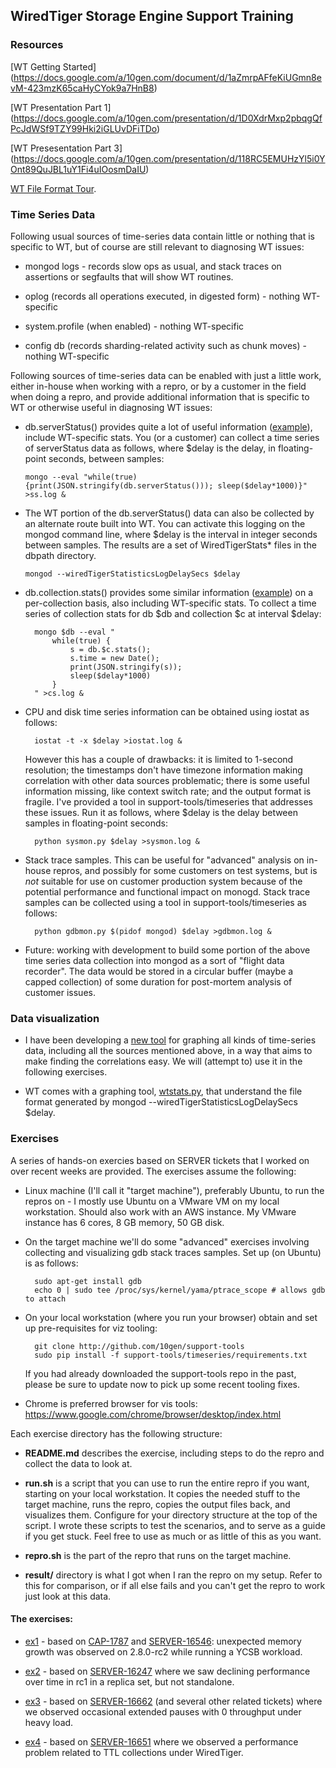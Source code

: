 ## WiredTiger Storage Engine Support Training

### Resources

[WT Getting Started]
(https://docs.google.com/a/10gen.com/document/d/1aZmrpAFfeKiUGmn8evM-423mzK65caHyCYok9a7HnB8)

[WT Presentation Part 1]
(https://docs.google.com/a/10gen.com/presentation/d/1D0XdrMxp2pbqgQfPcJdWSf9TZY99Hki2iGLUvDFiTDo)


[WT Presesentation Part 3]
(https://docs.google.com/a/10gen.com/presentation/d/118RC5EMUHzYl5i0YOnt89QuJBL1uY1Fi4uIOosmDaIU)

[WT File Format Tour](../mdb-wt/tour.md).


### Time Series Data

Following usual sources of time-series data contain little or nothing
that is specific to WT, but of course are still relevant to diagnosing
WT issues:

* mongod logs - records slow ops as usual, and stack traces
  on assertions or segfaults that will show WT routines.

* oplog (records all operations executed, in digested form) - nothing
  WT-specific

* system.profile (when enabled) - nothing WT-specific

* config db (records sharding-related activity such as chunk moves) -
  nothing WT-specific

Following sources of time-series data can be enabled with just a
little work, either in-house when working with a repro, or by a
customer in the field when doing a repro, and provide additional
information that is specific to WT or otherwise useful in diagnosing
WT issues:

* db.serverStatus() provides quite a lot of useful information
  ([example](ex-ss.json)), include WT-specific stats. You (or a
  customer) can collect a time series of serverStatus data as follows,
  where $delay is the delay, in floating-point seconds, between
  samples:

      mongo --eval "while(true) {print(JSON.stringify(db.serverStatus())); sleep($delay*1000)}" >ss.log &

* The WT portion of the db.serverStatus() data can also be collected
  by an alternate route built into WT. You can activate this logging
  on the mongod command line, where $delay is the interval in integer
  seconds between samples. The results are a set of WiredTigerStats\*
  files in the dbpath directory.

      mongod --wiredTigerStatisticsLogDelaySecs $delay

* db.collection.stats() provides some similar information
  ([example](ex-cs.json)) on a per-collection basis, also including
  WT-specific stats. To collect a time series of collection stats for
  db $db and collection $c at interval $delay:

        mongo $db --eval "
            while(true) {
                s = db.$c.stats();
                s.time = new Date();
                print(JSON.stringify(s));
                sleep($delay*1000)
            }
        " >cs.log &

* CPU and disk time series information can be obtained using iostat as
  follows:

        iostat -t -x $delay >iostat.log &

  However this has a couple of drawbacks: it is limited to 1-second
  resolution; the timestamps don't have timezone information making
  correlation with other data sources problematic; there is some
  useful information missing, like context switch rate; and the output
  format is fragile. I've provided a tool in support-tools/timeseries
  that addresses these issues. Run it as follows, where $delay is the
  delay between samples in floating-point seconds:

        python sysmon.py $delay >sysmon.log &

* Stack trace samples. This can be useful for "advanced" analysis on
  in-house repros, and possibly for some customers on test systems,
  but is *not* suitable for use on customer production system because
  of the potential performance and functional impact on monogd. Stack
  trace samples can be collected using a tool in
  support-tools/timeseries as follows:

        python gdbmon.py $(pidof mongod) $delay >gdbmon.log &

* Future: working with development to build some portion of the above
  time series data collection into mongod as a sort of "flight data
  recorder". The data would be stored in a circular buffer (maybe a
  capped collection) of some duration for post-mortem analysis of
  customer issues.

### Data visualization

* I have been developing a [new tool](../timeseries) for graphing all
  kinds of time-series data, including all the sources mentioned
  above, in a way that aims to make finding the correlations easy. We
  will (attempt to) use it in the following exercises.

* WT comes with a graphing tool,
  [wtstats.py](https://github.com/wiredtiger/wiredtiger/blob/master/tools/wtstats.py),
  that understand the file format generated by mongod
  --wiredTigerStatisticsLogDelaySecs $delay.

### Exercises

A series of hands-on exercies based on SERVER tickets that I worked on
over recent weeks are provided.  The exercises assume the following:

* Linux machine (I'll call it "target machine"), preferably Ubuntu, to
  run the repros on - I mostly use Ubuntu on a VMware VM on my local
  workstation. Should also work with an AWS instance. My VMware
  instance has 6 cores, 8 GB memory, 50 GB disk.

* On the target machine we'll do some "advanced" exercises involving
  collecting and visualizing gdb stack traces samples. Set up (on
  Ubuntu) is as follows:

        sudo apt-get install gdb
        echo 0 | sudo tee /proc/sys/kernel/yama/ptrace_scope # allows gdb to attach

* On your local workstation (where you run your browser) obtain and
  set up pre-requisites for viz tooling:

        git clone http://github.com/10gen/support-tools
        sudo pip install -f support-tools/timeseries/requirements.txt

  If you had already downloaded the support-tools repo in the past,
  please be sure to update now to pick up some recent tooling fixes.

* Chrome is preferred browser for vis tools: https://www.google.com/chrome/browser/desktop/index.html

Each exercise directory has the following structure:

* **README.md** describes the exercise, including steps to do the repro
  and collect the data to look at.

* **run.sh** is a script that you can use to run the entire repro if you
  want, starting on your local workstation. It copies the needed stuff
  to the target machine, runs the repro, copies the output files back,
  and visualizes them. Configure for your directory structure at the
  top of the script. I wrote these scripts to test the scenarios, and
  to serve as a guide if you get stuck. Feel free to use as much or as
  little of this as you want.

* **repro.sh** is the part of the repro that runs on the target machine.

* **result/** directory is what I got when I ran the repro on my
  setup. Refer to this for comparison, or if all else fails and you
  can't get the repro to work just look at this data.


#### The exercises:

* [ex1](ex1) - based on
  [CAP-1787](https://jira.mongodb.org/browse/CAP-1787) and
  [SERVER-16546](https://jira.mongodb.org/browse/SERVER-16546):
  unexpected memory growth was observed on 2.8.0-rc2 while running a
  YCSB workload.

* [ex2](ex2) - based on
  [SERVER-16247](https://jira.mongodb.org/browse/SERVER-16247) where
  we saw declining performance over time in rc1 in a replica set, but
  not standalone.

* [ex3](ex3) - based on
  [SERVER-16662](https://jira.mongodb.org/browse/SERVER-16662) (and
  several other related tickets) where we observed occasional extended
  pauses with 0 throughput under heavy load.


* [ex4](ex4) - based on
  [SERVER-16651](https://jira.mongodb.org/browse/SERVER-SERVER-16651)
  where we observed a performance problem related to TTL collections
  under WiredTiger.
